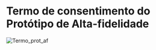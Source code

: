 # Termo de consentimento do Protótipo de Alta-fidelidade

![Termo_prot_af](https://user-images.githubusercontent.com/47457792/99544194-ca3ea800-2992-11eb-9f20-fcfbc3af466f.png)
